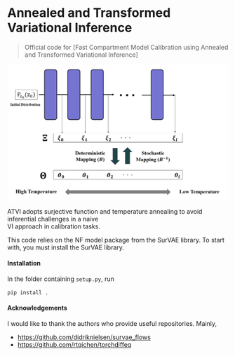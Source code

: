 ﻿# Annealed and Transformed Variational Inference 

> Official code for [Fast Compartment Model Calibration using Annealed and Transformed Variational Inference]

![image1](title/Model_Outline2.PNG)

ATVI adopts surjective function and temperature annealing to avoid inferential challenges in a naive  
VI approach in calibration tasks. 

This code relies on the NF model package from the SurVAE library.  To start with, you must install the SurVAE library. 

#### Installation

In the folder containing `setup.py`, run
```
pip install .
```

#### Acknowledgements

I would like to thank the authors who provide useful repositories. Mainly, 

* https://github.com/didriknielsen/survae_flows
* https://github.com/rtqichen/torchdiffeq

